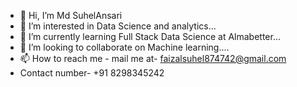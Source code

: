 - 👋 Hi, I’m Md SuhelAnsari
- 👀 I’m interested in Data Science and analytics...
- 🌱 I’m currently learning Full Stack Data Science at Almabetter...
- 💞️ I’m looking to collaborate on Machine learning....
- 📫 How to reach me - mail me at- faizalsuhel874742@gmail.com 
- Contact number- +91 8298345242

<!---
SuhelAnsari9272/SuhelAnsari9272 is a ✨ special ✨ repository because its `README.md` (this file) appears on your GitHub profile.
You can click the Preview link to take a look at your changes.
--->
